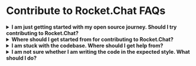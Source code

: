 # Contribute to Rocket.Chat FAQs

<details>

<summary><strong>I am just getting started with my open source journey. Should I try contributing to Rocket.Chat?</strong></summary>

Sure! Anyone with a knack for programming should start contributing irrespective of his/her open-source experience.

</details>

<details>

<summary><strong>Where should I get started from for contributing to Rocket.Chat?</strong></summary>

Beginners are strongly recommended to start with the issues having "good first issues" labels. They can also try their hands at contributing to documentation and raising issues (after all these are also different types of open source contributions).

</details>

<details>

<summary><strong>I am stuck with the codebase. Where should I get help from?</strong></summary>

&#x20;If you are stuck with anything in the codebase, please contact the vast community of growing programmers in Rocket.Chat. You can also take help from Rocket.Chat forums. Just tag the person you think will be able to help you best according to their respective fields of expertise and tell him/her about your issue, and they will be more than happy to help you out.

</details>

<details>

<summary><strong>I am not sure whether I am writing the code in the expected style. What should I do?</strong></summary>

You can find documentation for everything in Rocket.Chat. Just read the documentation for Codestyle requirements, and you will be good to go.

</details>
